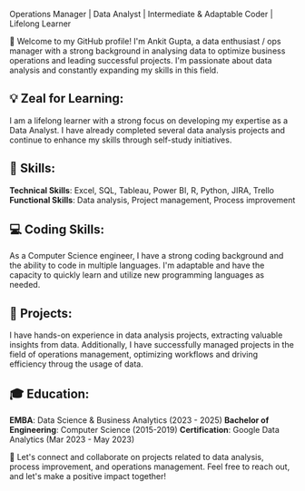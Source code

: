Operations Manager | Data Analyst | Intermediate & Adaptable Coder | Lifelong Learner

👋 Welcome to my GitHub profile! I'm Ankit Gupta, a data enthusiast / ops manager with a strong background in analysing data to optimize business operations and leading successful projects. I'm passionate about data analysis and constantly expanding my skills in this field.

## 💡 Zeal for Learning:
I am a lifelong learner with a strong focus on developing my expertise as a Data Analyst. I have already completed several data analysis projects and continue to enhance my skills through self-study initiatives.

## 🔧 Skills:
**Technical Skills**: Excel, SQL, Tableau, Power BI, R, Python, JIRA, Trello
**Functional Skills**: Data analysis, Project management, Process improvement

## 💻 Coding Skills:
As a Computer Science engineer, I have a strong coding background and the ability to code in multiple languages. I'm adaptable and have the capacity to quickly learn and utilize new programming languages as needed.

## 📂 Projects:
I have hands-on experience in data analysis projects, extracting valuable insights from data. Additionally, I have successfully managed projects in the field of operations management, optimizing workflows and driving efficiency throug the usage of data.

## 🎓 Education:
**EMBA**: Data Science & Business Analytics (2023 - 2025)
**Bachelor of Engineering**: Computer Science (2015-2019) 
**Certification**: Google Data Analytics (Mar 2023 - May 2023)

🌱 Let's connect and collaborate on projects related to data analysis, process improvement, and operations management. Feel free to reach out, and let's make a positive impact together!
